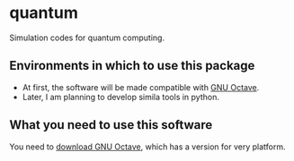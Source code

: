 quantum
=======

Simulation codes for quantum computing.

Environments in which to use this package
--------------------------------------

- At first, the software will be made compatible with [GNU Octave](https://www.gnu.org/software/octave/).
- Later, I am planning to develop simila tools in python.


What you need to use this software
--------------------------------------

You need to [download GNU Octave](https://www.gnu.org/software/octave/download.html), which has a version for very platform.
